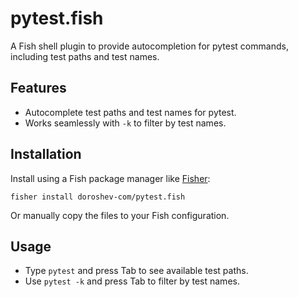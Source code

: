 # pytest.fish

A Fish shell plugin to provide autocompletion for pytest commands, including test paths and test names.

## Features
- Autocomplete test paths and test names for pytest.
- Works seamlessly with `-k` to filter by test names.

## Installation

Install using a Fish package manager like [Fisher](https://github.com/jorgebucaran/fisher):

```
fisher install doroshev-com/pytest.fish
```

Or manually copy the files to your Fish configuration.

## Usage
- Type `pytest` and press Tab to see available test paths.
- Use `pytest -k` and press Tab to filter by test names.
